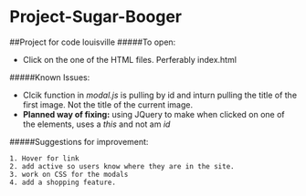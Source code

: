 # Project-Sugar-Booger
##Project for code louisville
#####To  open: 
   - Click on the one of the HTML files. Perferably index.html
   
#####Known Issues:
   - Clcik function in *modal.js* is pulling by id and inturn pulling the title of the first image. Not the title of the current image.
   - **Planned way of fixing:** using JQuery to make when clicked on one of the elements, uses a *this* and not am *id*

#####Suggestions for improvement:
    
    1. Hover for link
    2. add active so users know where they are in the site.
    3. work on CSS for the modals
    4. add a shopping feature.
